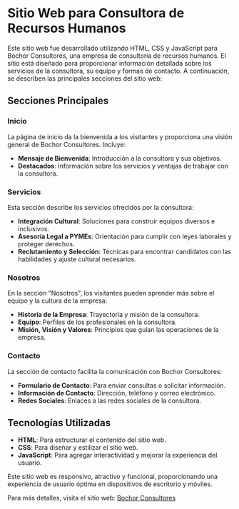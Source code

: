 # Sitio Web para Consultora de Recursos Humanos

Este sitio web fue desarrollado utilizando HTML, CSS y JavaScript para Bochor Consultores, una empresa de consultoría de recursos humanos. El sitio está diseñado para proporcionar información detallada sobre los servicios de la consultora, su equipo y formas de contacto. A continuación, se describen las principales secciones del sitio web:

## Secciones Principales

### Inicio
La página de inicio da la bienvenida a los visitantes y proporciona una visión general de Bochor Consultores. Incluye:
- **Mensaje de Bienvenida**: Introducción a la consultora y sus objetivos.
- **Destacados**: Información sobre los servicios y ventajas de trabajar con la consultora.

### Servicios
Esta sección describe los servicios ofrecidos por la consultora:
- **Integración Cultural**: Soluciones para construir equipos diversos e inclusivos.
- **Asesoría Legal a PYMEs**: Orientación para cumplir con leyes laborales y proteger derechos.
- **Reclutamiento y Selección**: Técnicas para encontrar candidatos con las habilidades y ajuste cultural necesarios.

### Nosotros
En la sección "Nosotros", los visitantes pueden aprender más sobre el equipo y la cultura de la empresa:
- **Historia de la Empresa**: Trayectoria y misión de la consultora.
- **Equipo**: Perfiles de los profesionales en la consultora.
- **Misión, Visión y Valores**: Principios que guían las operaciones de la empresa.

### Contacto
La sección de contacto facilita la comunicación con Bochor Consultores:
- **Formulario de Contacto**: Para enviar consultas o solicitar información.
- **Información de Contacto**: Dirección, teléfono y correo electrónico.
- **Redes Sociales**: Enlaces a las redes sociales de la consultora.

## Tecnologías Utilizadas
- **HTML**: Para estructurar el contenido del sitio web.
- **CSS**: Para diseñar y estilizar el sitio web.
- **JavaScript**: Para agregar interactividad y mejorar la experiencia del usuario.

Este sitio web es responsivo, atractivo y funcional, proporcionando una experiencia de usuario óptima en dispositivos de escritorio y móviles.

Para más detalles, visita el sitio web: [Bochor Consultores](https://bochorconsultores.netlify.app/)
